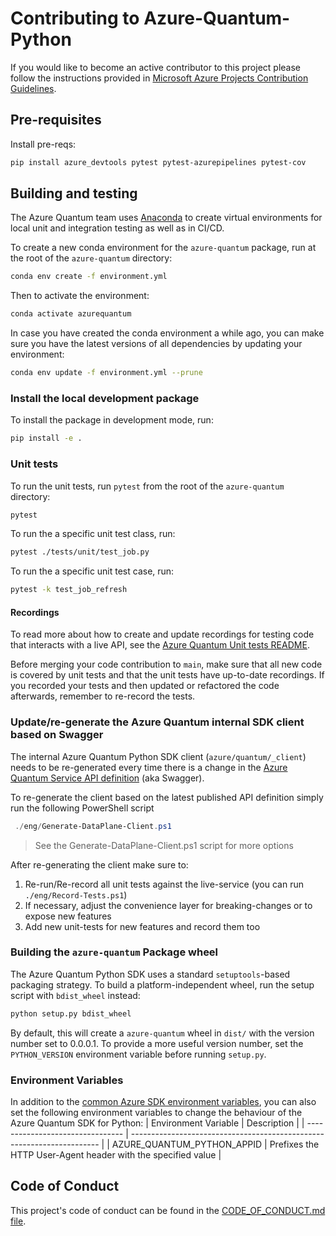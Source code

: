 # Contributing to Azure-Quantum-Python #

If you would like to become an active contributor to this project please
follow the instructions provided in [Microsoft Azure Projects Contribution Guidelines](https://opensource.microsoft.com/collaborate/).

## Pre-requisites

Install pre-reqs:

```bash
pip install azure_devtools pytest pytest-azurepipelines pytest-cov
```

## Building and testing ##

The Azure Quantum team uses [Anaconda](https://www.anaconda.com/products/individual) to create virtual environments for local unit and integration testing as well as in CI/CD.

To create a new conda environment for the `azure-quantum` package, run at the root of the `azure-quantum` directory:

```bash
conda env create -f environment.yml
```

Then to activate the environment:

```bash
conda activate azurequantum
```

In case you have created the conda environment a while ago, you can make sure you have the latest versions of all dependencies by updating your environment:

```bash
conda env update -f environment.yml --prune
```

### Install the local development package ###

To install the package in development mode, run:

```bash
pip install -e .
```

### Unit tests ###

To run the unit tests, run `pytest` from the root of the `azure-quantum` directory:

```bash
pytest
```

To run the a specific unit test class, run:

```bash
pytest ./tests/unit/test_job.py
```

To run the a specific unit test case, run:

```bash
pytest -k test_job_refresh
```

#### Recordings ####

To read more about how to create and update recordings for testing code that interacts with a live API, see the [Azure Quantum Unit tests README](./azure-quantum/tests/README.md).

Before merging your code contribution to `main`, make sure that all new code is covered by unit tests and that the unit tests have up-to-date recordings. If you recorded your tests and then updated or refactored the code afterwards, remember to re-record the tests.

### Update/re-generate the Azure Quantum internal SDK client based on Swagger ###

The internal Azure Quantum Python SDK client (`azure/quantum/_client`) needs to be re-generated every time there is a change in the [Azure Quantum Service API definition](https://github.com/Azure/azure-rest-api-specs/tree/main/specification/quantum/data-plane) (aka Swagger).

To re-generate the client based on the latest published API definition simply run the following PowerShell script

```powershell
 ./eng/Generate-DataPlane-Client.ps1
```
> See the Generate-DataPlane-Client.ps1 script for more options

After re-generating the client make sure to:

1. Re-run/Re-record all unit tests against the live-service (you can run `./eng/Record-Tests.ps1`)
1. If necessary, adjust the convenience layer for breaking-changes or to expose new features
1. Add new unit-tests for new features and record them too

### Building the `azure-quantum` Package wheel ###

The Azure Quantum Python SDK uses a standard `setuptools`-based packaging strategy.
To build a platform-independent wheel, run the setup script with `bdist_wheel` instead:

```bash
python setup.py bdist_wheel
```

By default, this will create a `azure-quantum` wheel in `dist/` with the version number set to 0.0.0.1.
To provide a more useful version number, set the `PYTHON_VERSION` environment variable before running `setup.py`.

### Environment Variables ###

In addition to the [common Azure SDK environment variables](https://azure.github.io/azure-sdk/general_azurecore.html#environment-variables), you can also set the following environment variables to change the behaviour of the Azure Quantum SDK for Python:
| Environment Variable             | Description                                                            |
| -------------------------------- | ---------------------------------------------------------------------- |
| AZURE_QUANTUM_PYTHON_APPID       | Prefixes the HTTP User-Agent header with the specified value           |

## Code of Conduct ##

This project's code of conduct can be found in the
[CODE_OF_CONDUCT.md file](https://github.com/microsoft/azure-quantum-python/blob/main/CODE_OF_CONDUCT.md).
